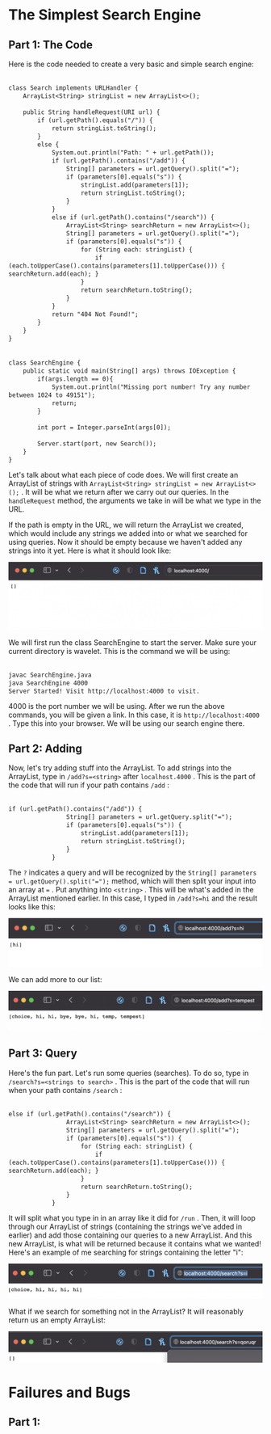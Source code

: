 # The Simplest Search Engine

## Part 1: The Code

Here is the code needed to create a very basic and simple search engine:

```

class Search implements URLHandler {
    ArrayList<String> stringList = new ArrayList<>();

    public String handleRequest(URI url) {
        if (url.getPath().equals("/")) {
            return stringList.toString();
        }
        else {
            System.out.println("Path: " + url.getPath());
            if (url.getPath().contains("/add")) {
                String[] parameters = url.getQuery().split("=");
                if (parameters[0].equals("s")) {
                    stringList.add(parameters[1]);
                    return stringList.toString();
                }
            }
            else if (url.getPath().contains("/search")) {
                ArrayList<String> searchReturn = new ArrayList<>();
                String[] parameters = url.getQuery().split("=");
                if (parameters[0].equals("s")) {
                    for (String each: stringList) {
                        if (each.toUpperCase().contains(parameters[1].toUpperCase())) { searchReturn.add(each); }
                    }
                    return searchReturn.toString();
                }
            }
            return "404 Not Found!";
        }
    }
}


class SearchEngine {
    public static void main(String[] args) throws IOException {
        if(args.length == 0){
            System.out.println("Missing port number! Try any number between 1024 to 49151");
            return;
        }

        int port = Integer.parseInt(args[0]);

        Server.start(port, new Search());
    }
}

```

Let's talk about what each piece of code does. We will first create an ArrayList of strings with ``` ArrayList<String> stringList = new ArrayList<>(); ``` . It will be what we return after we carry out our queries. In the ``` handleRequest ``` method, the arguments we take in will be what we type in the URL. 

If the path is empty in the URL, we will return the ArrayList we created, which would include any strings we added into or what we searched for using queries. Now it should be empty because we haven't added any strings into it yet. Here is what it should look like:

![Image](lab2_part1.1.png)

We will first run the class SearchEngine to start the server. Make sure your current directory is wavelet. This is the command we will be using:

```

javac SearchEngine.java 
java SearchEngine 4000
Server Started! Visit http://localhost:4000 to visit.

```
4000 is the port number we will be using. After we run the above commands, you will be given a link. In this case, it is ``` http://localhost:4000 ``` . Type this into your browser. We will be using our search engine there.


## Part 2: Adding

Now, let's try adding stuff into the ArrayList. To add strings into the ArrayList, type in ``` /add?s=<string> ``` after ``` localhost.4000 ``` . This is the part of the code that will run if your path contains ``` /add ``` :

```

if (url.getPath().contains("/add")) {
                String[] parameters = url.getQuery.split("=");
                if (parameters[0].equals("s")) {
                    stringList.add(parameters[1]);
                    return stringList.toString();
                }
            }

```

The ``` ? ``` indicates a query and will be recognized by the ``` String[] parameters = url.getQuery().split("="); ``` method, which will then split your input into an array at ``` = ``` . Put anything into ``` <string> ``` . This will be what's added in the ArrayList mentioned earlier. In this case, I typed in ``` /add?s=hi ``` and the result looks like this:

![Image](lab2_part1.2.png)

We can add more to our list:

![Image](lab2_part1.3.png)

## Part 3: Query 

Here's the fun part. Let's run some queries (searches). To do so, type in ``` /search?s=<strings to search> ``` . This is the part of the code that will run when your path contains ``` /search ``` :

```

else if (url.getPath().contains("/search")) {
                ArrayList<String> searchReturn = new ArrayList<>();
                String[] parameters = url.getQuery().split("=");
                if (parameters[0].equals("s")) {
                    for (String each: stringList) {
                        if (each.toUpperCase().contains(parameters[1].toUpperCase())) { searchReturn.add(each); }
                    }
                    return searchReturn.toString();
                }
            }

```

It will split what you type in in an array like it did for ``` /run ``` . Then, it will loop through our ArrayList of strings (containing the strings we've added in earlier) and add those containing our queries to a new ArrayList. And this new ArrayList, is what will be returned because it contains what we wanted! Here's an example of me searching for strings containing the letter "i":

![Image](lab2_part1.4.png)

What if we search for something not in the ArrayList? It will reasonably return us an empty ArrayList:

![Image](lab2_part1.5.png)

# Failures and Bugs

## Part 1: 